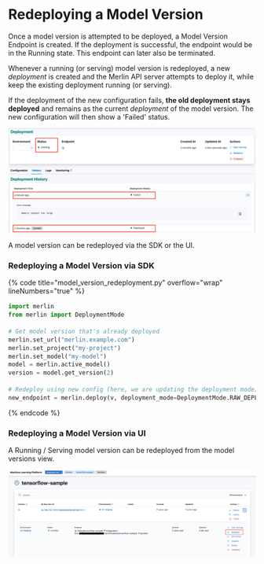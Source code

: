 <!-- page-title: Redeploying a Model Version -->
<!-- parent-page-title: Deploying a Model -->
# Redeploying a Model Version

Once a model version is attempted to be deployed, a Model Version Endpoint is created. If the deployment is successful, the endpoint would be in the Running state. This endpoint can later also be terminated.

Whenever a running (or serving) model version is redeployed, a new *deployment* is created and the Merlin API server attempts to deploy it, while keep the existing deployment running (or serving). 

If the deployment of the new configuration fails, **the old deployment stays deployed** and remains as the current *deployment* of the model version. The new configuration will then show a 'Failed' status.

![Unsuccessful redeployment](../../../images/redeploy_model_unsuccessful.png)

A model version can be redeployed via the SDK or the UI.

### Redeploying a Model Version via SDK

{% code title="model_version_redeployment.py" overflow="wrap" lineNumbers="true" %}
```python
import merlin
from merlin import DeploymentMode

# Get model version that's already deployed
merlin.set_url("merlin.example.com")
merlin.set_project("my-project")
merlin.set_model("my-model")
model = merlin.active_model()
version = model.get_version(2)

# Redeploy using new config (here, we are updating the deployment mode)
new_endpoint = merlin.deploy(v, deployment_mode=DeploymentMode.RAW_DEPLOYMENT)
```
{% endcode %}

### Redeploying a Model Version via UI

A Running / Serving model version can be redeployed from the model versions view.

![Redeploying Model Version](../../../images/redeploy_model_version.png)